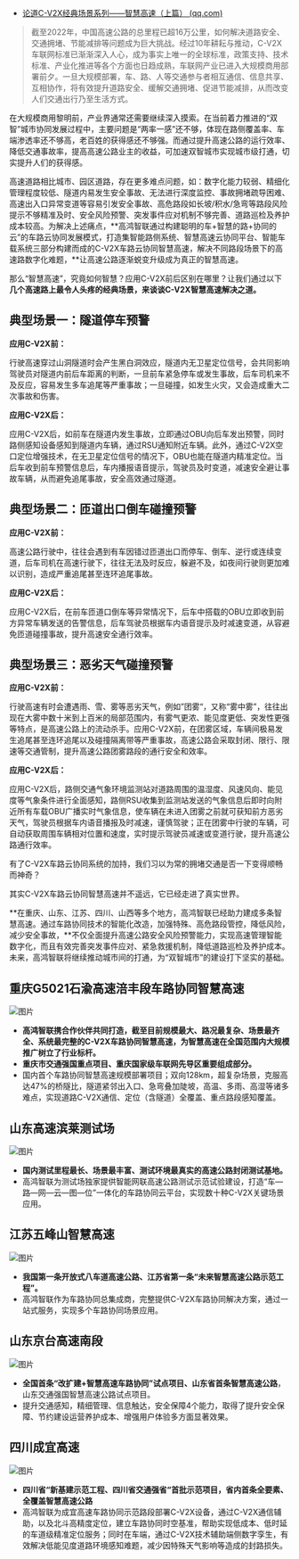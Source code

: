 - [论道C-V2X经典场景系列——智慧高速（上篇） (qq.com)](https://mp.weixin.qq.com/s/ZpDwOD2UQVCHhYR2bYjW7w)

> 截至2022年，中国高速公路的总里程已超16万公里，如何解决道路安全、交通拥堵、节能减排等问题成为巨大挑战。经过10年耕耘与推动，C-V2X车联网标准已渐渐深入人心，成为事实上唯一的全球标准，政策支持、技术标准、产业化推进等各个方面也日趋成熟，车联网产业已进入大规模商用部署前夕。一旦大规模部署，车、路、人等交通参与者相互通信、信息共享、互相协作，将有效提升道路安全、缓解交通拥堵、促进节能减排，从而改变人们交通出行乃至生活方式。



在大规模商用黎明前，产业界通常还需要继续深入摸索。在当前着力推进的“双智”城市协同发展过程中，主要问题是“两率一感”还不够，体现在路侧覆盖率、车端渗透率还不够高，老百姓的获得感还不够强。而通过提升高速公路的运行效率、降低交通事故率，提高高速公路业主的收益，可加速双智城市实现城市级打通，切实提升人们的获得感。

高速道路相比城市、园区道路，存在更多难点问题，如：数字化能力较弱、精细化管理程度较低、隧道内易发生安全事故、无法进行深度监控、事故拥堵疏导困难、高速出入口异常变道等容易引发安全事故、高危路段如长坡/积水/急弯等路段风险提示不够精准及时、安全风险预警、突发事件应对机制不够完善、道路巡检及养护成本较高。为解决上述痛点，**高鸿智联通过构建聪明的车+智慧的路+协同的云”的车路云协同发展模式，打造集智能路侧系统、智慧高速云协同平台、智能车载系统三部分构建而成的C-V2X车路云协同智慧高速，解决不同路段场景下的高速路数字化难题，**让高速公路逐渐蜕变升级成为真正的智慧高速。

那么“智慧高速”，究竟如何智慧？应用C-V2X前后区别在哪里？让我们通过以下**几个高速路上最令人头疼的经典场景，来谈谈C-V2X智慧高速解决之道。**

## 典型场景一：隧道停车预警

**应用C-V2X前：**

行驶高速穿过山洞隧道时会产生黑白洞效应，隧道内无卫星定位信号，会共同影响驾驶员对隧道内前后车距离的判断，一旦前车紧急停车或发生事故，后车司机来不及反应，容易发生多车追尾等严重事故；一旦碰撞，如发生火灾，又会造成重大二次事故和伤害。

**应用C-V2X后：**

应用C-V2X后，如前车在隧道内发生事故，立即通过OBU向后车发出预警，同时路侧感知设备感知到隧道内车辆，通过RSU通知附近车辆。此外，通过C-V2X空口定位增强技术，在无卫星定位信号的情况下，OBU也能在隧道内精准定位。当后车收到前车预警信息后，车内播报语音提示，驾驶员及时变道，减速安全避让事故车辆，从而避免追尾事故，安全高效通过隧道。

## 典型场景二：匝道出口倒车碰撞预警

**应用C-V2X前：**

高速公路行驶中，往往会遇到有车因错过匝道出口而停车、倒车、逆行或连续变道，后车司机在高速行驶下，往往无法及时反应，躲避不及，如夜间行驶则更加难以识别，造成严重追尾甚至连环追尾事故。

**应用C-V2X后：**

应用C-V2X后，在前车匝道口倒车等异常情况下，后车中搭载的OBU立即收到前方异常车辆发送的告警信息，后车驾驶员根据车内语音提示及时减速变道，从容避免匝道碰撞事故，提升高速安全通行效率。

## 典型场景三：恶劣天气碰撞预警

**应用C-V2X前：**

行驶高速有时会遭遇雨、雪、雾等恶劣天气，例如”团雾“，又称“雾中雾”，往往出现在大雾中数十米到上百米的局部范围内，有雾气更浓、能见度更低、突发性更强等特点，是高速公路上的流动杀手。应用C-V2X前，在团雾区域，车辆间极易发生追尾甚至连环追尾以及碰撞隔离带等严重事故，高速公路会采取封闭、限行、限速等交通管制，提升高速公路团雾路段的通行安全和效率。

**应用C-V2X后：**

应用C-V2X后，路侧交通气象环境监测站对道路周围的温湿度、风速风向、能见度等气象条件进行全面感知，路侧RSU收集到监测站发送的气象信息后即时向附近所有车载OBU广播实时气象信息，使车辆在未进入团雾之前就可获知前方恶劣天气，驾驶员根据车内语音播报及时减速，谨慎驾驶；正在团雾中行驶的车辆，可自动获取周围车辆相对位置和速度，实时提示驾驶员减速或变道行驶，提升高速公路通行效率。



有了C-V2X车路云协同系统的加持，我们习以为常的拥堵交通是否一下变得顺畅而神奇？

其实C-V2X车路云协同智慧高速并不遥远，它已经走进了真实世界。

**在重庆、山东、江苏、四川、山西等多个地方，高鸿智联已经助力建成多条智慧高速。通过车路协同技术的智能化改造，加强特殊、高危路段管控，降低风险，减少安全事故，**不仅全面提升高速公路安全风险预警能力，实现高速管理智能数字化，而且有效完善突发事件应对、紧急救援机制，降低道路巡检及养护成本。未来，高鸿智联将继续推动城市间的打通，为“双智城市”的建设打下坚实的基础。

## 重庆G5021石渝高速涪丰段车路协同智慧高速

![图片](https://mmbiz.qpic.cn/mmbiz_jpg/ynrLm17ibvFHbCYGmxvjianA4DX5fiapv2CamVI8xNwFphO9cjEKM9bAznYvID6U6VxS4iaexefSFcfZbOuY3X63vA/640?wx_fmt=jpeg&wxfrom=5&wx_lazy=1&wx_co=1)

- **高鸿智联携合作伙伴共同打造，截至目前规模最大、路况最复杂、场景最齐全、系统最完整的C-V2X车路协同智慧高速，为智慧高速在全国范围内大规模推广树立了行业标杆。**
- **重庆市交通强国重点项目、重庆国家级车联网先导区重要组成部分。**
- 国内首个车路协同智慧高速规模部署项目；双向128km，超复杂场景，克服高达47%的桥隧比，隧道紧邻出入口、急弯叠加陡坡，高温、多雨、高湿等诸多难点，实现道路C-V2X通信、定位（含隧道）全覆盖、重点路段感知覆盖。

## 山东高速滨莱测试场

![图片](https://mmbiz.qpic.cn/mmbiz_jpg/ynrLm17ibvFHbCYGmxvjianA4DX5fiapv2CBRGT2f4rnjdrdPkJrvG1O5X5lotJ9uXYPFJa98s1rE33WZyxFcTIqw/640?wx_fmt=jpeg&wxfrom=5&wx_lazy=1&wx_co=1)

- **国内测试里程最长、场景最丰富、测试环境最真实的高速公路封闭测试基地。**
- 高鸿智联为测试场独家提供智能网联高速公路测试示范试验建设，打造“车—路—网—云—图—位”一体化的车路协同云平台，实现数十种C-V2X关键场景应用。

## 江苏五峰山智慧高速

![图片](https://mmbiz.qpic.cn/mmbiz_jpg/ynrLm17ibvFHbCYGmxvjianA4DX5fiapv2CoHiaQGCiaVjaj4UohKkZrrSq1EkvDQgoN4SkibVgcHCESpHyhna8yZdyA/640?wx_fmt=jpeg&wxfrom=5&wx_lazy=1&wx_co=1)

- **我国第一条开放式八车道高速公路、江苏省第一条“未来智慧高速公路示范工程”。**
- 高鸿智联作为车路协同总集成商，完整提供C-V2X车路协同解决方案，通过一站式服务，实现多个车路协同场景应用。

## 山东京台高速南段

![图片](https://mmbiz.qpic.cn/mmbiz_png/ynrLm17ibvFHbCYGmxvjianA4DX5fiapv2CXLR9Wkd8cK2e5Q14eCG1HVacDOZ5AwUA0GYNicXRGflHySJxEfia2Hmg/640?wx_fmt=png&wxfrom=5&wx_lazy=1&wx_co=1)

- **全国首条“改扩建+智慧高速车路协同”试点项目、山东省首条智慧高速公路**，山东交通强国智慧高速公路试点项目。
- 提升交通感知，精细管理、信息触达，安全保障4个能力，取得了提升安全保障、节约建设运营养护成本、增强用户体验多方面显著效果。

## 四川成宜高速

![图片](https://mmbiz.qpic.cn/mmbiz_png/ynrLm17ibvFHbCYGmxvjianA4DX5fiapv2CN7pVV414PxIyveraQDst0SwIz0m5T6froGmiaXVAStny2FEiaUG6icRLg/640?wx_fmt=png&wxfrom=5&wx_lazy=1&wx_co=1)

- **四川省“新基建示范工程、四川省交通强省“首批示范项目，省内首条全要素、全覆盖智慧高速公路**
- 高鸿智联为成宜高速车路协同示范路段部署C-V2X设备，通过C-V2X通信辅助，以及北斗高精度定位，建立车路协同时空基准，帮助实现低成本、低时延的车道级精准定位服务；同时在车端，通过C-V2X技术辅助端侧数字孪生，有效解决低能见度道路环境感知难题，减少因特殊天气影响等造成的封路损失。
